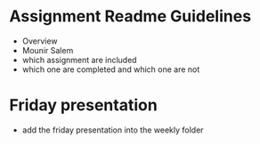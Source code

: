 # Assignment Readme Guidelines

* Overview
* Mounir Salem
* which assignment are included
* which one are completed and which one are not


# Friday presentation

* add the friday presentation into the weekly folder